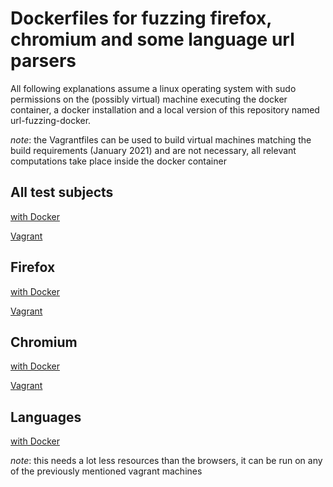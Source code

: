 
# Dockerfiles for fuzzing firefox, chromium and some language url parsers
All following explanations assume a linux operating system with sudo permissions on the (possibly virtual) machine executing the docker container, a docker installation and a local version of this repository named url-fuzzing-docker.

*note*: the Vagrantfiles can be used to build virtual machines matching the build requirements (January 2021) and are not necessary, all relevant computations take place inside the docker container

## All test subjects
[with Docker](combined/README.md)

[Vagrant](combined/vagrant/README.md)

## Firefox
[with Docker](firefox/README.md)

[Vagrant](firefox/vagrant/README.md)

## Chromium
[with Docker](chromium/README.md)

[Vagrant](chromium/vagrant/README.md)

## Languages
[with Docker](languagefuzzing/README.md)

*note*: this needs a lot less resources than the browsers, it can be run on any of the previously mentioned vagrant machines
